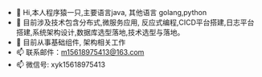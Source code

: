 - 👋 Hi,本人程序猿一只,主要语言java, 其他语言 golang,python
- 👀 目前涉及技术包含分布式,微服务应用, 反应式编程,CICD平台搭建,日志平台搭建,系统架构设计,数据库选型落地,技术选型与落地。
- 👀 目前从事基础组件, 架构相关工作
- 📫 联系邮件：m15618975413@163.com  
- 📫 微信号: xyk15618975413

<!---
mloine/mloine is a ✨ special ✨ repository because its `README.md` (this file) appears on your GitHub profile.
You can click the Preview link to take a look at your changes.
--->
